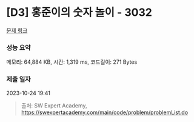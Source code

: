 # [D3] 홍준이의 숫자 놀이 - 3032 

[문제 링크](https://swexpertacademy.com/main/code/problem/problemDetail.do?contestProbId=AV-0U8FKZLQDFAXT) 

### 성능 요약

메모리: 64,884 KB, 시간: 1,319 ms, 코드길이: 271 Bytes

### 제출 일자

2023-10-24 19:41



> 출처: SW Expert Academy, https://swexpertacademy.com/main/code/problem/problemList.do